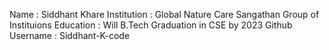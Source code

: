 Name : Siddhant Khare
Institution : Global Nature Care Sangathan Group of Instituions
Education : Will B.Tech Graduation in CSE by 2023
Github Username : Siddhant-K-code
